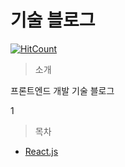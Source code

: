 # 기술 블로그

[![HitCount](http://hits.dwyl.com/JunH-K/https://githubcom/JunH-K/react-gitbook.svg)](http://hits.dwyl.com/JunH-K/https://githubcom/JunH-K/react-gitbook)

> 소개

프론트엔드 개발 기술 블로그 

1



> 목차

* [React.js](react/react-hook/)





